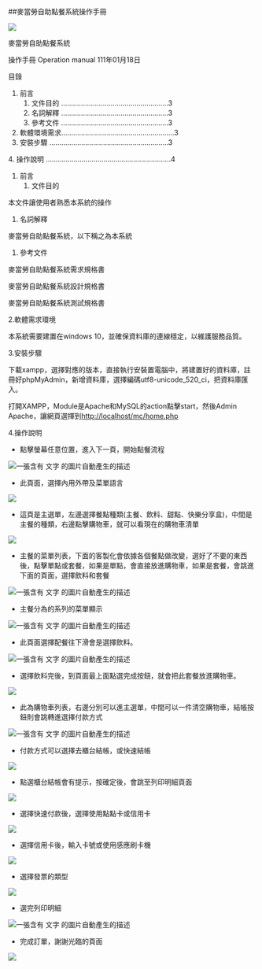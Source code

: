 ##麥當勞自助點餐系統操作手冊


![](https://github.com/Jie0117/McDonalds_ordering_machine/blob/main/img/Aspose.Words.14d6134f-6aab-48ea-9d5e-ccd23d7bf038.001.png)



麥當勞自助點餐系統

操作手冊
Operation manual
111年01月18日



目錄

1. 前言
   1. 文件目的 ………………………………………………3
   1. 名詞解釋 ………………………………………………3
   1. 參考文件 ………………………………………………3
1. 軟體環境需求…………………………………………………3
1. 安裝步驟  ……………………………………………………3

4\.	操作說明  ………………………………………………………4

1. 前言
   1. 文件目的

本文件讓使用者熟悉本系統的操作

1. 名詞解釋

麥當勞自助點餐系統，以下稱之為本系統

1. 參考文件

麥當勞自助點餐系統需求規格書

麥當勞自助點餐系統設計規格書

麥當勞自助點餐系統測試規格書

2\.軟體需求環境

本系統需要建置在windows 10，並確保資料庫的連線穩定，以維護服務品質。

3\.安裝步驟

下載xampp，選擇對應的版本，直接執行安裝置電腦中，將建置好的資料庫，註冊好phpMyAdmin，新增資料庫，選擇編碼utf8-unicode\_520\_ci，把資料庫匯入。

打開XAMPP，Module是Apache和MySQL的action點擊start，然後Admin Apache，讓網頁選擇到<http://localhost/mc/home.php>

4\.操作說明

- 點擊螢幕任意位置，進入下一頁，開始點餐流程

![一張含有 文字 的圖片自動產生的描述](https://github.com/Jie0117/McDonalds_ordering_machine/blob/main/img/Aspose.Words.14d6134f-6aab-48ea-9d5e-ccd23d7bf038.002.png)

- 此頁面，選擇內用外帶及菜單語言

![](https://github.com/Jie0117/McDonalds_ordering_machine/blob/main/img/Aspose.Words.14d6134f-6aab-48ea-9d5e-ccd23d7bf038.003.png)




- 這頁是主選單，左邊選擇餐點種類(主餐、飲料、甜點、快樂分享盒)，中間是主餐的種類，右邊點擊購物車，就可以看現在的購物車清單

![](https://github.com/Jie0117/McDonalds_ordering_machine/blob/main/img/Aspose.Words.14d6134f-6aab-48ea-9d5e-ccd23d7bf038.004.png)

- 主餐的菜單列表，下面的客製化會依據各個餐點做改變，選好了不要的東西後，點擊單點或套餐，如果是單點，會直接放進購物車，如果是套餐，會跳進下面的頁面，選擇飲料和套餐

![一張含有 文字 的圖片自動產生的描述](https://github.com/Jie0117/McDonalds_ordering_machine/blob/main/img/Aspose.Words.14d6134f-6aab-48ea-9d5e-ccd23d7bf038.005.png)

- 主餐分為的系列的菜單顯示

![一張含有 文字 的圖片自動產生的描述](https://github.com/Jie0117/McDonalds_ordering_machine/blob/main/img/Aspose.Words.14d6134f-6aab-48ea-9d5e-ccd23d7bf038.006.png)

- 此頁面選擇配餐往下滑會是選擇飲料。

![一張含有 文字 的圖片自動產生的描述](https://github.com/Jie0117/McDonalds_ordering_machine/blob/main/img/Aspose.Words.14d6134f-6aab-48ea-9d5e-ccd23d7bf038.007.png)



- 選擇飲料完後，到頁面最上面點選完成按鈕，就會把此套餐放進購物車。

![](https://github.com/Jie0117/McDonalds_ordering_machine/blob/main/img/Aspose.Words.14d6134f-6aab-48ea-9d5e-ccd23d7bf038.008.png)

- 此為購物車列表，右邊分別可以進主選單，中間可以一件清空購物車，結帳按鈕則會跳轉進選擇付款方式

![一張含有 文字 的圖片自動產生的描述](https://github.com/Jie0117/McDonalds_ordering_machine/blob/main/img/Aspose.Words.14d6134f-6aab-48ea-9d5e-ccd23d7bf038.009.png)

- 付款方式可以選擇去櫃台結帳，或快速結帳

![](https://github.com/Jie0117/McDonalds_ordering_machine/blob/main/img/Aspose.Words.14d6134f-6aab-48ea-9d5e-ccd23d7bf038.010.png)

- 點選櫃台結帳會有提示，按確定後，會跳至列印明細頁面

![](https://github.com/Jie0117/McDonalds_ordering_machine/blob/main/img/Aspose.Words.14d6134f-6aab-48ea-9d5e-ccd23d7bf038.011.png)



- 選擇快速付款後，選擇使用點點卡或信用卡

![](https://github.com/Jie0117/McDonalds_ordering_machine/blob/main/img/Aspose.Words.14d6134f-6aab-48ea-9d5e-ccd23d7bf038.012.png)

- 選擇信用卡後，輸入卡號或使用感應刷卡機

![](https://github.com/Jie0117/McDonalds_ordering_machine/blob/main/img/Aspose.Words.14d6134f-6aab-48ea-9d5e-ccd23d7bf038.013.png)



- 選擇發票的類型

![](https://github.com/Jie0117/McDonalds_ordering_machine/blob/main/img/Aspose.Words.14d6134f-6aab-48ea-9d5e-ccd23d7bf038.014.png)

- 選完列印明細

![一張含有 文字 的圖片自動產生的描述](https://github.com/Jie0117/McDonalds_ordering_machine/blob/main/img/Aspose.Words.14d6134f-6aab-48ea-9d5e-ccd23d7bf038.015.png)




- 完成訂單，謝謝光臨的頁面

![](https://github.com/Jie0117/McDonalds_ordering_machine/blob/main/img/Aspose.Words.14d6134f-6aab-48ea-9d5e-ccd23d7bf038.016.png)


